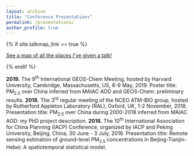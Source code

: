 ```yaml
---
layout: archive
title: "Conference Presentations"
permalink: /presentations/
author_profile: true
---
```


{% if site.talkmap_link == true %}

<p style="text-decoration:underline;"><a href="/talkmap.html">See a map of all the places I've given a talk!</a></p>

{% endif %}

<b>2019.</b> The 9<sup>th</sup> International GEOS-Chem Meeting, hosted by Harvard University, Cambridge, Massachusetts, US, 6-9 May, 2019. Poster title: PM<sub>2.5</sub> over China inferred from MAIAC AOD and GEOS-Chem: preliminary results.
<b>2018.</b> The 3<sup>rd</sup> regular meeting of the NCEO ATM-BIO group, hosted by Rutherford Appleton Laboratory (RAL), Oxford, UK, 1-2 November, 2018. Presentation title: PM<sub>2.5</sub> over China during 2000-2018 inferred from MAIAC AOD: my PhD project description.
<b>2016.</b> The 10<sup>th</sup> International Association for China Planning (IACP) Conference, organized by IACP and Peking University, Beijing, China, 30 June - 3 July, 2016. Presentation title: Remote sensing estimation of ground-level PM<sub>2.5</sub> concentrations in Beijing-Tianjin-Hebei: A spatiotemporal statistical model.


<!-- {% for post in site.talks reversed %} -->
  <!-- {% include archive-single-talk.html %} -->
<!-- {% endfor %} -->
